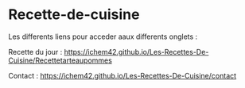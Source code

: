 # Recette-de-cuisine
Les differents liens pour acceder aaux differents onglets : 

Recette du jour : https://ichem42.github.io/Les-Recettes-De-Cuisine/Recettetarteaupommes

Contact : https://ichem42.github.io/Les-Recettes-De-Cuisine/contact
